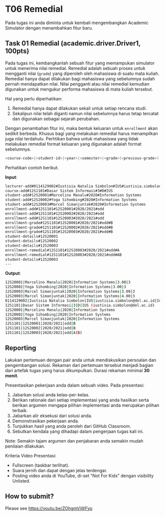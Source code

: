# T06 Remedial

Pada tugas ini anda diminta untuk kembali mengembangkan Academic Simulator dengan menambahkan fitur baru.

## Task 01 Remedial (academic.driver.Driver1, 100pts)

Pada tugas ini, kembangkanlah sebuah fitur yang memampukan simulator untuk menerima nilai remedial. Remedial adalah sebuah proses untuk mengganti nilai (```grade```) yang diperoleh oleh mahasiswa di suatu mata kuliah. Remedial hanya dapat dilakukan bagi mahasiswa yang sebelumnya sudah pernah mendapatkan nilai. Nilai pengganti atau nilai remedial kemudian digunakan untuk mengukur performa mahasiswa di mata kuliah tersebut.

Hal yang perlu diperhatikan:
1. Remedial hanya dapat dilakukan sekali untuk setiap rencana studi.
2. Sekalipun nilai telah diganti namun nilai sebelumnya harus tetap tercatat dan digunakan sebagai sejarah perubahan.

Dengan penambahan fitur ini, maka bentuk keluaran untuk ```enrollment``` akan sedikit berbeda. Khusus bagi yang melakukan remedial harus menampilkan juga nilai terdahulu. Perhtikan bahwa untuk mahasiswa yang tidak melakukan remedial format keluaran yang digunakan adalah format sebelumnya.

```bash
<course-code>|<student-id>|<year>|<semester>|<grade>(<previous-grade>)
```

Perhatikan contoh berikut.

**Input**:
```bash
lecturer-add#0114129002#Iustisia Natalia Simbolon#IUS#iustisia.simbolon@del.ac.id#Informatics
course-add#12S1101#Dasar Sistem Informasi#3#D#IUS
student-add#12S20001#Marcelino Manalu#2020#Information Systems
student-add#12S20002#Yoga Sihombing#2020#Information Systems
student-add#12S20003#Marcel Simanjuntak#2020#Information Systems
enrollment-add#12S1101#12S20001#2020/2021#odd
enrollment-add#12S1101#12S20002#2020/2021#odd
enrollment-add#12S1101#12S20003#2020/2021#odd
enrollment-grade#12S1101#12S20001#2020/2021#odd#B
enrollment-grade#12S1101#12S20002#2020/2021#odd#B
enrollment-grade#12S1101#12S20003#2020/2021#odd#B
student-details#12S20001
student-details#12S20002
student-details#12S20003
enrollment-remedial#12S1101#12S20003#2020/2021#odd#A
enrollment-remedial#12S1101#12S20003#2020/2021#odd#AB
student-details#12S20003
---

```

**Output**:
```bash
12S20001|Marcelino Manalu|2020|Information Systems|3.00|3
12S20002|Yoga Sihombing|2020|Information Systems|3.00|3
12S20003|Marcel Simanjuntak|2020|Information Systems|3.00|3
12S20003|Marcel Simanjuntak|2020|Information Systems|4.00|3
0114129002|Iustisia Natalia Simbolon|IUS|iustisia.simbolon@del.ac.id|Informatics
12S1101|Dasar Sistem Informasi|3|D|IUS (iustisia.simbolon@del.ac.id)
12S20001|Marcelino Manalu|2020|Information Systems
12S20002|Yoga Sihombing|2020|Information Systems
12S20003|Marcel Simanjuntak|2020|Information Systems
12S1101|12S20001|2020/2021|odd|B
12S1101|12S20002|2020/2021|odd|B
12S1101|12S20003|2020/2021|odd|A(B)

```

## Reporting
Lakukan pertemuan dengan pair anda untuk mendiskusikan persoalan dan pengembangan solusi. Rekaman dari pertemuan tersebut menjadi bagian dari artefak tugas yang harus dikumpulkan. Durasi rekaman minimal **30 menit**.

Presentasikan pekerjaan anda dalam sebuah video. Pada presentasi:
1. Jabarkan solusi anda kelas-per-kelas.
2. Berikan rationale dari setiap implementasi yang anda hasilkan serta berikan argumen mengapa pilihan implementasi anda merupakan pilihan terbaik.
3. Jabarkan alir eksekusi dari solusi anda.
4. Demonstrasikan pekerjaan anda.
5. Tunjukkan hasil yang anda peroleh dari GitHub Classroom.
6. Sebutkan kendala yang dihadapi dalam pengerjaan tugas kali ini.

Note: Semakin tajam argumen dan penjabaran anda semakin mudah penilaian dilakukan.

Kriteria Video Presentasi:
+ Fullscreen (taskbar terlihat).
+ Suara jernih dan dapat dengan jelas terdengar.
+ Posting video anda di YouTube, di-set "Not For Kids" dengan visibility Unlisted.


## How to submit?
Please see https://youtu.be/ZOhgmVjWFyo
